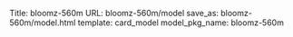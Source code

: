 Title: bloomz-560m
URL: bloomz-560m/model
save_as: bloomz-560m/model.html
template: card_model
model_pkg_name: bloomz-560m

